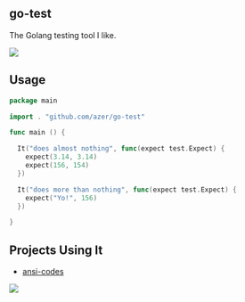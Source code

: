 ## go-test

The Golang testing tool I like.

![](https://dl.dropboxusercontent.com/s/vfdg8mu7vvjfkjx/testgo.png)

## Usage

```go
package main

import . "github.com/azer/go-test"

func main () {

  It("does almost nothing", func(expect test.Expect) {
    expect(3.14, 3.14)
    expect(156, 154)
  })

  It("does more than nothing", func(expect test.Expect) {
    expect("Yo!", 156)
  })

}
```

## Projects Using It

* [ansi-codes](http://github.com/azer/go-ansi-codes)

![](https://dl.dropboxusercontent.com/s/77k6n4vxjhgbauf/npmel_36.jpg)
